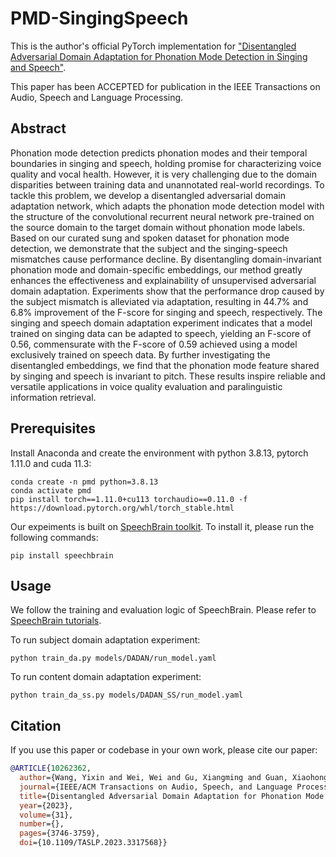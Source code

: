 # PMD-SingingSpeech
This is the author's official PyTorch implementation for ["Disentangled Adversarial Domain Adaptation for Phonation Mode Detection in Singing and Speech"](https://ieeexplore.ieee.org/document/10262362).

This paper has been ACCEPTED for publication in the IEEE Transactions on Audio, Speech and Language Processing.


## Abstract
Phonation mode detection predicts phonation modes and their temporal boundaries in singing and speech, holding promise for characterizing voice quality and vocal health. However, it is very challenging due to the domain disparities between training data and unannotated real-world recordings. To tackle this problem, we develop a disentangled adversarial domain adaptation network, which adapts the phonation mode detection model with the structure of the convolutional recurrent neural network pre-trained on the source domain to the target domain without phonation mode labels. Based on our curated sung and spoken dataset for phonation mode detection, we demonstrate that the subject and the singing-speech mismatches cause performance decline. By disentangling domain-invariant phonation mode and domain-specific embeddings, our method greatly enhances the effectiveness and explainability of unsupervised adversarial domain adaptation. Experiments show that the performance drop caused by the subject mismatch is alleviated via adaptation, resulting in 44.7% and 6.8% improvement of the F-score for singing and speech, respectively. The singing and speech domain adaptation experiment indicates that a model trained on singing data can be adapted to speech, yielding an F-score of 0.56, commensurate with the F-score of 0.59 achieved using a model exclusively trained on speech data. By further investigating the disentangled embeddings, we find that the phonation mode feature shared by singing and speech is invariant to pitch. These results inspire reliable and versatile applications in voice quality evaluation and paralinguistic information retrieval.

## Prerequisites
Install Anaconda and create the environment with python 3.8.13, pytorch 1.11.0 and cuda 11.3:
```
conda create -n pmd python=3.8.13
conda activate pmd
pip install torch==1.11.0+cu113 torchaudio==0.11.0 -f https://download.pytorch.org/whl/torch_stable.html
```

Our expeiments is built on [SpeechBrain toolkit](https://github.com/speechbrain/speechbrain). To install it, please run the following commands:
```
pip install speechbrain
```

## Usage
We follow the training and evaluation logic of SpeechBrain. Please refer to [SpeechBrain tutorials](https://speechbrain.github.io/).

To run subject domain adaptation experiment:
```
python train_da.py models/DADAN/run_model.yaml
```

To run content domain adaptation experiment:
```
python train_da_ss.py models/DADAN_SS/run_model.yaml
```

## Citation
If you use this paper or codebase in your own work, please cite our paper:

```BibTex
@ARTICLE{10262362,
  author={Wang, Yixin and Wei, Wei and Gu, Xiangming and Guan, Xiaohong and Wang, Ye},
  journal={IEEE/ACM Transactions on Audio, Speech, and Language Processing}, 
  title={Disentangled Adversarial Domain Adaptation for Phonation Mode Detection in Singing and Speech}, 
  year={2023},
  volume={31},
  number={},
  pages={3746-3759},
  doi={10.1109/TASLP.2023.3317568}}

```
